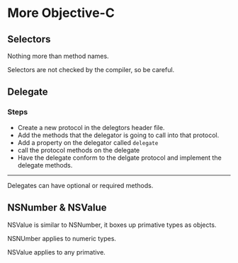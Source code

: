 # More Objective-C


## Selectors

Nothing more than method names.

Selectors are not checked by the compiler, so be careful.


## Delegate

### Steps

* Create a new protocol in the delegtors header file.
* Add the methods that the delegator is going to call into that protocol.
* Add a property on the delegator called `delegate`
* call the protocol methods on the delegate 
* Have the delegate conform to the delgate protocol and implement the delegate methods.

------

Delegates can have optional or required methods. 


## NSNumber & NSValue

NSValue is similar to NSNumber, it boxes up primative types as objects. 

NSNUmber applies to numeric types.

NSValue applies to any primative. 